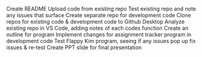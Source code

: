  Create README
 Upload code from existing repo
 Test existing repo and note any issues that surface
 Create separate repo for development code
 Clone repos for existing code & development code to Github Desktop
 Analyze existing repo in VS Code, adding notes of each codes function
 Create an outline for program
 Implement changes for assignment tracker program in development code
 Test Flappy Kim program, seeing if any issues pop up
 fix issues & re-test
 Create PPT slide for final presentation
